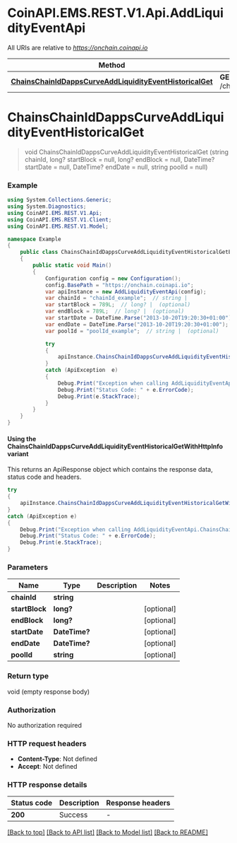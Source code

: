 # CoinAPI.EMS.REST.V1.Api.AddLiquidityEventApi

All URIs are relative to *https://onchain.coinapi.io*

| Method | HTTP request | Description |
|--------|--------------|-------------|
| [**ChainsChainIdDappsCurveAddLiquidityEventHistoricalGet**](AddLiquidityEventApi.md#chainschainiddappscurveaddliquidityeventhistoricalget) | **GET** /chains/{chain_id}/dapps/curve/addLiquidityEvent/historical |  |

<a name="chainschainiddappscurveaddliquidityeventhistoricalget"></a>
# **ChainsChainIdDappsCurveAddLiquidityEventHistoricalGet**
> void ChainsChainIdDappsCurveAddLiquidityEventHistoricalGet (string chainId, long? startBlock = null, long? endBlock = null, DateTime? startDate = null, DateTime? endDate = null, string poolId = null)



### Example
```csharp
using System.Collections.Generic;
using System.Diagnostics;
using CoinAPI.EMS.REST.V1.Api;
using CoinAPI.EMS.REST.V1.Client;
using CoinAPI.EMS.REST.V1.Model;

namespace Example
{
    public class ChainsChainIdDappsCurveAddLiquidityEventHistoricalGetExample
    {
        public static void Main()
        {
            Configuration config = new Configuration();
            config.BasePath = "https://onchain.coinapi.io";
            var apiInstance = new AddLiquidityEventApi(config);
            var chainId = "chainId_example";  // string | 
            var startBlock = 789L;  // long? |  (optional) 
            var endBlock = 789L;  // long? |  (optional) 
            var startDate = DateTime.Parse("2013-10-20T19:20:30+01:00");  // DateTime? |  (optional) 
            var endDate = DateTime.Parse("2013-10-20T19:20:30+01:00");  // DateTime? |  (optional) 
            var poolId = "poolId_example";  // string |  (optional) 

            try
            {
                apiInstance.ChainsChainIdDappsCurveAddLiquidityEventHistoricalGet(chainId, startBlock, endBlock, startDate, endDate, poolId);
            }
            catch (ApiException  e)
            {
                Debug.Print("Exception when calling AddLiquidityEventApi.ChainsChainIdDappsCurveAddLiquidityEventHistoricalGet: " + e.Message);
                Debug.Print("Status Code: " + e.ErrorCode);
                Debug.Print(e.StackTrace);
            }
        }
    }
}
```

#### Using the ChainsChainIdDappsCurveAddLiquidityEventHistoricalGetWithHttpInfo variant
This returns an ApiResponse object which contains the response data, status code and headers.

```csharp
try
{
    apiInstance.ChainsChainIdDappsCurveAddLiquidityEventHistoricalGetWithHttpInfo(chainId, startBlock, endBlock, startDate, endDate, poolId);
}
catch (ApiException e)
{
    Debug.Print("Exception when calling AddLiquidityEventApi.ChainsChainIdDappsCurveAddLiquidityEventHistoricalGetWithHttpInfo: " + e.Message);
    Debug.Print("Status Code: " + e.ErrorCode);
    Debug.Print(e.StackTrace);
}
```

### Parameters

| Name | Type | Description | Notes |
|------|------|-------------|-------|
| **chainId** | **string** |  |  |
| **startBlock** | **long?** |  | [optional]  |
| **endBlock** | **long?** |  | [optional]  |
| **startDate** | **DateTime?** |  | [optional]  |
| **endDate** | **DateTime?** |  | [optional]  |
| **poolId** | **string** |  | [optional]  |

### Return type

void (empty response body)

### Authorization

No authorization required

### HTTP request headers

 - **Content-Type**: Not defined
 - **Accept**: Not defined


### HTTP response details
| Status code | Description | Response headers |
|-------------|-------------|------------------|
| **200** | Success |  -  |

[[Back to top]](#) [[Back to API list]](../README.md#documentation-for-api-endpoints) [[Back to Model list]](../README.md#documentation-for-models) [[Back to README]](../README.md)

